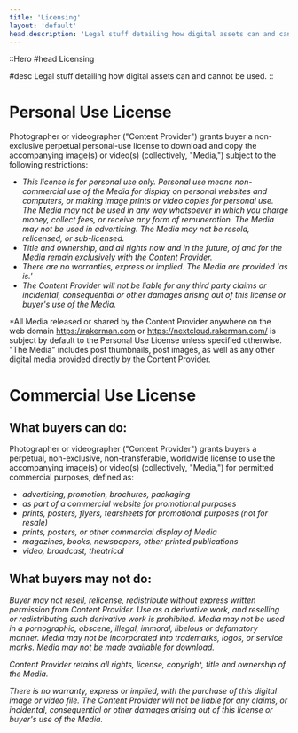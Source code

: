 ```yaml
---
title: 'Licensing'
layout: 'default'
head.description: 'Legal stuff detailing how digital assets can and cannot be used.'
---
```


::Hero
#head
Licensing

#desc
Legal stuff detailing how digital assets can and cannot be used.
::

# Personal Use License
Photographer or videographer ("Content Provider") grants buyer a non-exclusive perpetual personal-use license to download and copy the accompanying image(s) or video(s) (collectively, "Media,") subject to the following restrictions:

- *This license is for personal use only. Personal use means non-commercial use of the Media for display on personal websites and computers, or making image prints or video copies for personal use. The Media may not be used in any way whatsoever in which you charge money, collect fees, or receive any form of remuneration. The Media may not be used in advertising. The Media may not be resold, relicensed, or sub-licensed.*
- *Title and ownership, and all rights now and in the future, of and for the Media remain exclusively with the Content Provider.*
- *There are no warranties, express or implied. The Media are provided 'as is.'*
- *The Content Provider will not be liable for any third party claims or incidental, consequential or other damages arising out of this license or buyer's use of the Media.*

*All Media released or shared by the Content Provider anywhere on the web domain https://rakerman.com or https://nextcloud.rakerman.com/ is subject by default to the Personal Use License unless specified otherwise. "The Media" includes post thumbnails, post images, as well as any other digital media provided directly by the Content Provider.

# Commercial Use License
## What buyers can do:
Photographer or videographer ("Content Provider") grants buyers a perpetual, non-exclusive, non-transferable, worldwide license to use the accompanying image(s) or video(s) (collectively, "Media,") for permitted commercial purposes, defined as:

- *advertising, promotion, brochures, packaging*
- *as part of a commercial website for promotional purposes*
- *prints, posters, flyers, tearsheets for promotional purposes (not for resale)*
- *prints, posters, or other commercial display of Media*
- *magazines, books, newspapers, other printed publications*
- *video, broadcast, theatrical*

## What buyers may not do:
*Buyer may not resell, relicense, redistribute without express written permission from Content Provider. Use as a derivative work, and reselling or redistributing such derivative work is prohibited. Media may not be used in a pornographic, obscene, illegal, immoral, libelous or defamatory manner. Media may not be incorporated into trademarks, logos, or service marks. Media may not be made available for download.*

*Content Provider retains all rights, license, copyright, title and ownership of the Media.*

*There is no warranty, express or implied, with the purchase of this digital image or video file. The Content Provider will not be liable for any claims, or incidental, consequential or other damages arising out of this license or buyer's use of the Media.*
